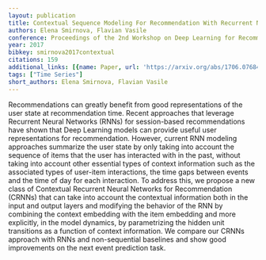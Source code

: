 ```yaml
---
layout: publication
title: Contextual Sequence Modeling For Recommendation With Recurrent Neural Networks
authors: Elena Smirnova, Flavian Vasile
conference: Proceedings of the 2nd Workshop on Deep Learning for Recommender Systems
year: 2017
bibkey: smirnova2017contextual
citations: 159
additional_links: [{name: Paper, url: 'https://arxiv.org/abs/1706.07684'}]
tags: ["Time Series"]
short_authors: Elena Smirnova, Flavian Vasile
---
```

Recommendations can greatly benefit from good representations of the user
state at recommendation time. Recent approaches that leverage Recurrent Neural
Networks (RNNs) for session-based recommendations have shown that Deep Learning
models can provide useful user representations for recommendation. However,
current RNN modeling approaches summarize the user state by only taking into
account the sequence of items that the user has interacted with in the past,
without taking into account other essential types of context information such
as the associated types of user-item interactions, the time gaps between events
and the time of day for each interaction. To address this, we propose a new
class of Contextual Recurrent Neural Networks for Recommendation (CRNNs) that
can take into account the contextual information both in the input and output
layers and modifying the behavior of the RNN by combining the context embedding
with the item embedding and more explicitly, in the model dynamics, by
parametrizing the hidden unit transitions as a function of context information.
We compare our CRNNs approach with RNNs and non-sequential baselines and show
good improvements on the next event prediction task.